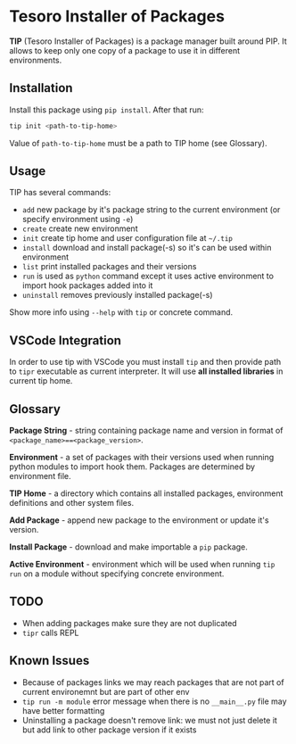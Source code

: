 # Tesoro Installer of Packages

**TIP** (Tesoro Installer of Packages) is a package manager built around PIP. It allows to keep only one copy of a package
to use it in different environments.

## Installation

Install this package using `pip install`. After that run:

```bash
tip init <path-to-tip-home>
```

Value of `path-to-tip-home` must be a path to TIP home (see Glossary).

## Usage

TIP has several commands:

- `add` new package by it's package string to the current environment (or specify environment using `-e`)
- `create` create new environment
- `init` create tip home and user configuration file at `~/.tip`
- `install` download and install package(-s) so it's can be used within environment
- `list` print installed packages and their versions
- `run` is used as `python` command except it uses active environment to import hook packages added into it
- `uninstall` removes previously installed package(-s)

Show more info using `--help` with `tip` or concrete command.

## VSCode Integration

In order to use tip with VSCode you must install `tip` and then provide path to `tipr` executable as current
interpreter. It will use **all installed libraries** in current tip home.

## Glossary

**Package String** - string containing package name and version in format of `<package_name>==<package_version>`.

**Environment** - a set of packages with their versions used when running python modules to import hook them. Packages
are determined by environment file.

**TIP Home** - a directory which contains all installed packages, environment definitions and other system files.

**Add Package** - append new package to the environment or update it's version.

**Install Package** - download and make importable a `pip` package.

**Active Environment** - environment which will be used when running `tip run` on a module without specifying concrete
environment.

## TODO

- When adding packages make sure they are not duplicated
- `tipr` calls REPL

## Known Issues

- Because of packages links we may reach packages that are not part of current environemnt but are part of other env
- `tip run -m module` error message when there is no `__main__.py` file may have better formatting
- Uninstalling a package doesn't remove link: we must not just delete it but add link to other package version if it
exists
